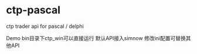# ctp-pascal
ctp trader api for pascal / delphi

Demo
bin目录下ctp_win可以直接运行
默认API接入simnow
修改ini配置可替换其他API
